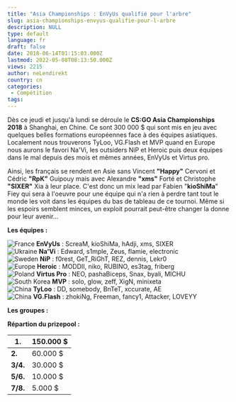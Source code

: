 ```yaml
---
title: "Asia Championships : EnVyUs qualifié pour l'arbre"
slug: asia-championships-envyus-qualifie-pour-l-arbre
description: NULL
type: default
language: fr
draft: false
date: 2018-06-14T01:15:03.000Z
lastmod: 2022-05-08T08:13:50.000Z
views: 2215
author: neLendirekt
country: cn
categories:
 - Compétition
tags:
---
```

Dès ce jeudi et jusqu'à lundi se déroule le **CS:GO Asia Championships 2018** à Shanghai, en Chine. Ce sont 300 000 $ qui sont mis en jeu avec quelques belles formations européennes face à des équipes asiatiques. Localement nous trouverons TyLoo, VG.Flash et MVP quand en Europe nous aurons le favori Na'Vi, les outsiders NiP et Heroic puis deux équipes dans le mal depuis des mois et mêmes années, EnVyUs et Virtus pro.

Ainsi, les français se rendent en Asie sans Vincent **"Happy"** Cervoni et Cédric **"RpK"** Guipouy mais avec Alexandre **"xms"** Forté et Christophe **"SIXER"** Xia à leur place. C'est donc un mix lead par Fabien "**kioShiMa**" Fiey qui sera à l'oeuvre pour une équipe qui n'a rien à perdre tant tout le monde les voit dans les équipes du bas de tableau de ce tournoi. Même si les espoirs semblent minces, un exploit pourrait peut-être changer la donne pour leur avenir...

**Les équipes :**

![France](/images/countries/fr.svg)⁠ **EnVyUs** : ScreaM, kioShiMa, hAdji, xms, SIXER  
![Ukraine](/images/countries/ua.svg)⁠ **Na'Vi** : Edward, s1mple, Zeus, flamie, electronic  
![Sweden](/images/countries/se.svg)⁠ **NiP** : f0rest, GeT\_RiGhT, REZ, dennis, Lekr0  
![Europe](/images/countries/eu.svg)⁠ **Heroic** : MODDII, niko, RUBINO, es3tag, friberg  
![Poland](/images/countries/pl.svg)⁠ **Virtus Pro** : NEO, pashaBiceps, Snax, byali, MICHU  
![South Korea](/images/countries/kr.svg)⁠ **MVP** : solo, glow, zeff, XigN, minixeta  
![China](/images/countries/cn.svg)⁠ **TyLoo** : DD, somebody, BnTeT, xccurate, AE  
![China](/images/countries/cn.svg)⁠ **VG.Flash** : zhokiNg, Freeman, fancy1, Attacker, LOVEYY

  
**Les groupes :**

  
**Répartion du prizepool :**

| **1.**   | 150.000 $ |
| -------- | --------- |
| **2.**   | 60.000 $  |
| **3/4.** | 30.000 $  |
| **5/6.** | 10.000 $  |
| **7/8.** | 5.000 $   |
